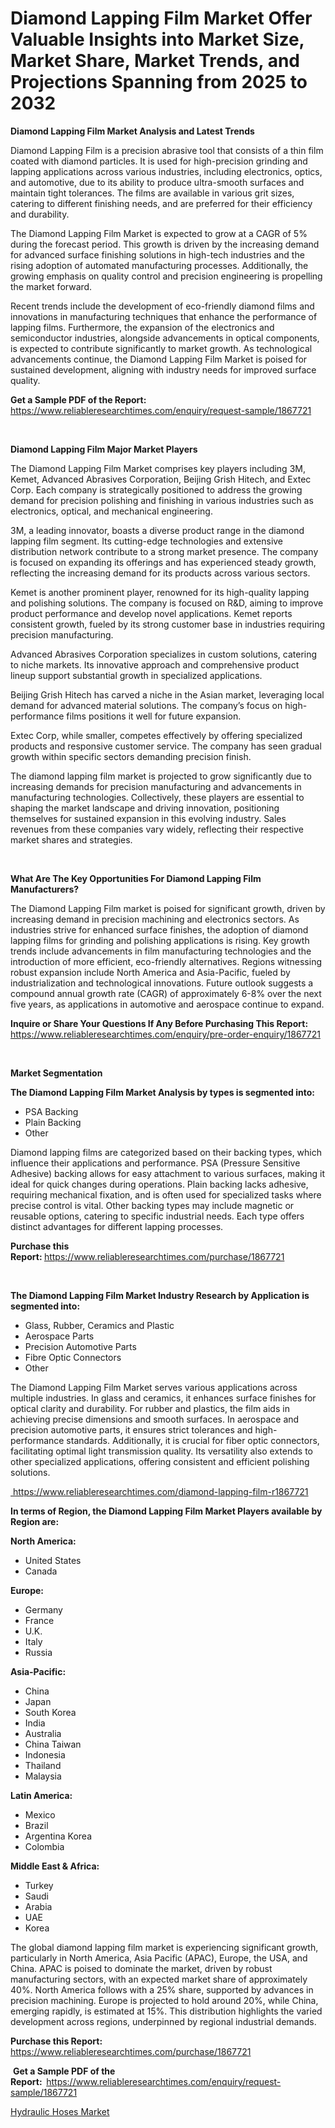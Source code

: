 <p><h1>Diamond Lapping Film Market Offer Valuable Insights into Market Size, Market Share, Market Trends, and Projections Spanning from 2025 to 2032</h1></p><p><strong>Diamond Lapping Film Market Analysis and Latest Trends</strong></p>
<p><p>Diamond Lapping Film is a precision abrasive tool that consists of a thin film coated with diamond particles. It is used for high-precision grinding and lapping applications across various industries, including electronics, optics, and automotive, due to its ability to produce ultra-smooth surfaces and maintain tight tolerances. The films are available in various grit sizes, catering to different finishing needs, and are preferred for their efficiency and durability.</p><p>The Diamond Lapping Film Market is expected to grow at a CAGR of 5% during the forecast period. This growth is driven by the increasing demand for advanced surface finishing solutions in high-tech industries and the rising adoption of automated manufacturing processes. Additionally, the growing emphasis on quality control and precision engineering is propelling the market forward. </p><p>Recent trends include the development of eco-friendly diamond films and innovations in manufacturing techniques that enhance the performance of lapping films. Furthermore, the expansion of the electronics and semiconductor industries, alongside advancements in optical components, is expected to contribute significantly to market growth. As technological advancements continue, the Diamond Lapping Film Market is poised for sustained development, aligning with industry needs for improved surface quality.</p></p>
<p><strong>Get a Sample PDF of the Report:&nbsp;</strong> <a href="https://www.reliableresearchtimes.com/enquiry/request-sample/1867721?utm_campaign=2669&utm_medium=2&utm_source=Github&utm_content=ia&utm_term=01042025&utm_id=diamond-lapping-film">https://www.reliableresearchtimes.com/enquiry/request-sample/1867721</a></p>
<p>&nbsp;</p>
<p><strong>Diamond Lapping Film Major Market Players</strong></p>
<p><p>The Diamond Lapping Film Market comprises key players including 3M, Kemet, Advanced Abrasives Corporation, Beijing Grish Hitech, and Extec Corp. Each company is strategically positioned to address the growing demand for precision polishing and finishing in various industries such as electronics, optical, and mechanical engineering.</p><p>3M, a leading innovator, boasts a diverse product range in the diamond lapping film segment. Its cutting-edge technologies and extensive distribution network contribute to a strong market presence. The company is focused on expanding its offerings and has experienced steady growth, reflecting the increasing demand for its products across various sectors. </p><p>Kemet is another prominent player, renowned for its high-quality lapping and polishing solutions. The company is focused on R&D, aiming to improve product performance and develop novel applications. Kemet reports consistent growth, fueled by its strong customer base in industries requiring precision manufacturing. </p><p>Advanced Abrasives Corporation specializes in custom solutions, catering to niche markets. Its innovative approach and comprehensive product lineup support substantial growth in specialized applications. </p><p>Beijing Grish Hitech has carved a niche in the Asian market, leveraging local demand for advanced material solutions. The company’s focus on high-performance films positions it well for future expansion. </p><p>Extec Corp, while smaller, competes effectively by offering specialized products and responsive customer service. The company has seen gradual growth within specific sectors demanding precision finish.</p><p>The diamond lapping film market is projected to grow significantly due to increasing demands for precision manufacturing and advancements in manufacturing technologies. Collectively, these players are essential to shaping the market landscape and driving innovation, positioning themselves for sustained expansion in this evolving industry. Sales revenues from these companies vary widely, reflecting their respective market shares and strategies.</p></p>
<p>&nbsp;</p>
<p><strong>What Are The Key Opportunities For Diamond Lapping Film Manufacturers?</strong></p>
<p><p>The Diamond Lapping Film market is poised for significant growth, driven by increasing demand in precision machining and electronics sectors. As industries strive for enhanced surface finishes, the adoption of diamond lapping films for grinding and polishing applications is rising. Key growth trends include advancements in film manufacturing technologies and the introduction of more efficient, eco-friendly alternatives. Regions witnessing robust expansion include North America and Asia-Pacific, fueled by industrialization and technological innovations. Future outlook suggests a compound annual growth rate (CAGR) of approximately 6-8% over the next five years, as applications in automotive and aerospace continue to expand.</p></p>
<p><strong>Inquire or Share Your Questions If Any Before Purchasing This Report:</strong> <a href="https://www.reliableresearchtimes.com/enquiry/pre-order-enquiry/1867721?utm_campaign=2669&utm_medium=2&utm_source=Github&utm_content=ia&utm_term=01042025&utm_id=diamond-lapping-film">https://www.reliableresearchtimes.com/enquiry/pre-order-enquiry/1867721</a></p>
<p>&nbsp;</p>
<p><strong>Market Segmentation</strong></p>
<p><strong>The Diamond Lapping Film Market Analysis by types is segmented into:</strong></p>
<p><ul><li>PSA Backing</li><li>Plain Backing</li><li>Other</li></ul></p>
<p><p>Diamond lapping films are categorized based on their backing types, which influence their applications and performance. PSA (Pressure Sensitive Adhesive) backing allows for easy attachment to various surfaces, making it ideal for quick changes during operations. Plain backing lacks adhesive, requiring mechanical fixation, and is often used for specialized tasks where precise control is vital. Other backing types may include magnetic or reusable options, catering to specific industrial needs. Each type offers distinct advantages for different lapping processes.</p></p>
<p><strong>Purchase this Report:&nbsp;</strong><a href="https://www.reliableresearchtimes.com/purchase/1867721?utm_campaign=2669&utm_medium=2&utm_source=Github&utm_content=ia&utm_term=01042025&utm_id=diamond-lapping-film">https://www.reliableresearchtimes.com/purchase/1867721</a></p>
<p>&nbsp;</p>
<p><strong>The Diamond Lapping Film Market Industry Research by Application is segmented into:</strong></p>
<p><ul><li>Glass, Rubber, Ceramics and Plastic</li><li>Aerospace Parts</li><li>Precision Automotive Parts</li><li>Fibre Optic Connectors</li><li>Other</li></ul></p>
<p><p>The Diamond Lapping Film Market serves various applications across multiple industries. In glass and ceramics, it enhances surface finishes for optical clarity and durability. For rubber and plastics, the film aids in achieving precise dimensions and smooth surfaces. In aerospace and precision automotive parts, it ensures strict tolerances and high-performance standards. Additionally, it is crucial for fiber optic connectors, facilitating optimal light transmission quality. Its versatility also extends to other specialized applications, offering consistent and efficient polishing solutions.</p></p>
<p><a href="https://www.reliableresearchtimes.com/diamond-lapping-film-r1867721?utm_campaign=2669&utm_medium=2&utm_source=Github&utm_content=ia&utm_term=01042025&utm_id=diamond-lapping-film">&nbsp;https://www.reliableresearchtimes.com/diamond-lapping-film-r1867721</a></p>
<p><strong>In terms of Region, the Diamond Lapping Film Market Players available by Region are:</strong></p>
<p>
    <p> <strong> North America: </strong>
        <ul>
            <li>United States</li>
            <li>Canada</li>
        </ul>
        </p> 
    <p> <strong> Europe: </strong>
        <ul>
            <li>Germany</li>
            <li>France</li>
            <li>U.K.</li>
            <li>Italy</li>
            <li>Russia</li>
        </ul>
        </p> 
    <p> <strong> Asia-Pacific: </strong>
        <ul>
            <li>China</li>
            <li>Japan</li>
            <li>South Korea</li>
            <li>India</li>
            <li>Australia</li>
            <li>China Taiwan</li>
            <li>Indonesia</li>
            <li>Thailand</li>
            <li>Malaysia</li>
        </ul>
        </p> 
    <p> <strong> Latin America: </strong>
        <ul>
            <li>Mexico</li>
            <li>Brazil</li>
            <li>Argentina Korea</li>
            <li>Colombia</li>
        </ul>
        </p> 
    <p> <strong> Middle East & Africa: </strong>
        <ul>
            <li>Turkey</li>
            <li>Saudi</li>
            <li>Arabia</li>
            <li>UAE</li>
            <li>Korea</li>
        </ul>
    </p>
    </p>
<p><p>The global diamond lapping film market is experiencing significant growth, particularly in North America, Asia Pacific (APAC), Europe, the USA, and China. APAC is poised to dominate the market, driven by robust manufacturing sectors, with an expected market share of approximately 40%. North America follows with a 25% share, supported by advances in precision machining. Europe is projected to hold around 20%, while China, emerging rapidly, is estimated at 15%. This distribution highlights the varied development across regions, underpinned by regional industrial demands.</p></p>
<p><strong>Purchase this Report: </strong><a href="https://www.reliableresearchtimes.com/purchase/1867721?utm_campaign=2669&utm_medium=2&utm_source=Github&utm_content=ia&utm_term=01042025&utm_id=diamond-lapping-film">https://www.reliableresearchtimes.com/purchase/1867721</a></p>
<p>&nbsp;<strong>Get a Sample PDF of the Report:&nbsp;&nbsp;</strong><a href="https://www.reliableresearchtimes.com/enquiry/request-sample/1867721?utm_campaign=2669&utm_medium=2&utm_source=Github&utm_content=ia&utm_term=01042025&utm_id=diamond-lapping-film">https://www.reliableresearchtimes.com/enquiry/request-sample/1867721</a></p>
<p><strong></strong></p>
<p><p><a href="https://github.com/curinbucan9/Market-Research-Report-List-1/blob/main/hydraulic-hoses-market.md?utm_campaign=2669&utm_medium=2&utm_source=Github&utm_content=ia&utm_term=01042025&utm_id=diamond-lapping-film">Hydraulic Hoses Market</a></p></p>